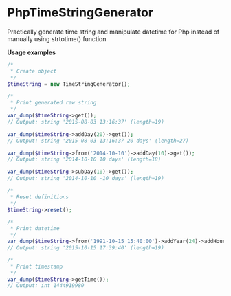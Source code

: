 # PhpTimeStringGenerator
Practically generate time string and manipulate datetime for Php instead of manually using strtotime() function

**Usage examples**

```php
/*
 * Create object
 */
$timeString = new TimeStringGenerator();

/*
 * Print generated raw string
 */
var_dump($timeString->get());
// Output: string '2015-08-03 13:16:37' (length=19)

var_dump($timeString->addDay(20)->get());
// Output: string '2015-08-03 13:16:37 20 days' (length=27)

var_dump($timeString->from('2014-10-10')->addDay(10)->get());
// Output: string '2014-10-10 10 days' (length=18)

var_dump($timeString->subDay(10)->get());
// Output: string '2014-10-10 -10 days' (length=19)

/*
 * Reset definitions
 */
$timeString->reset();

/*
 * Print datetime
 */
var_dump($timeString->from('1991-10-15 15:40:00')->addYear(24)->addHour(2)->subSecond(20)->getDate());
// Output: string '2015-10-15 17:39:40' (length=19)

/*
 * Print timestamp
 */
var_dump($timeString->getTime());
// Output: int 1444919980
```
